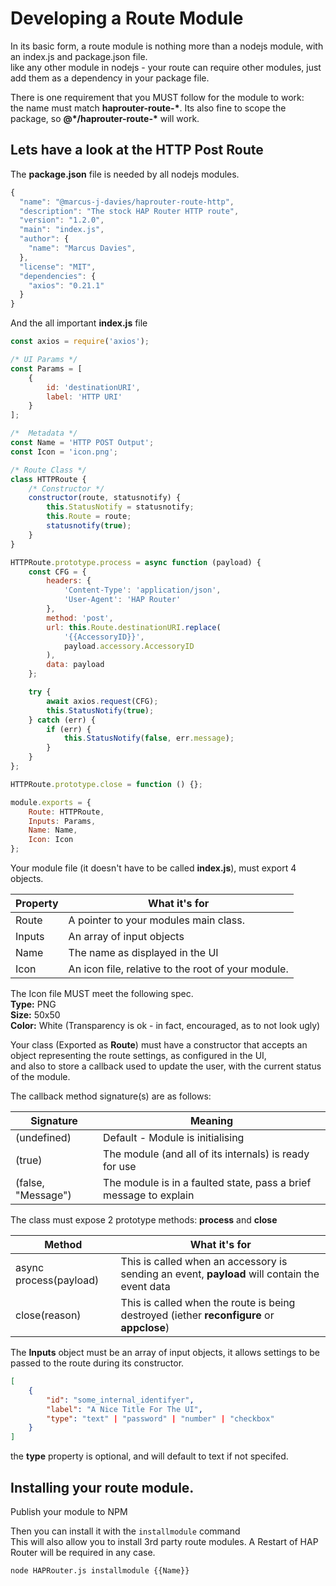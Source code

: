 # Developing a Route Module
In its basic form, a route module is nothing more than a nodejs module, with an index.js and package.json file.  
like any other module in nodejs - your route can require other modules, just add them as a dependency in your package file.

There is one requirement that you MUST follow for the module to work:  
the name must match **haprouter-route-\***. Its also fine to scope the package, so **@*/haprouter-route-\*** will work.

## Lets have a look at the HTTP Post Route
The **package.json** file is needed by all nodejs modules.  

```javascript
{
  "name": "@marcus-j-davies/haprouter-route-http",
  "description": "The stock HAP Router HTTP route",
  "version": "1.2.0",
  "main": "index.js",
  "author": {
    "name": "Marcus Davies",
  },
  "license": "MIT",
  "dependencies": {
    "axios": "0.21.1"
  }
}

```

And the all important **index.js** file  

```javascript
const axios = require('axios');

/* UI Params */
const Params = [
	{
		id: 'destinationURI',
		label: 'HTTP URI'
	}
];

/*  Metadata */
const Name = 'HTTP POST Output';
const Icon = 'icon.png';

/* Route Class */
class HTTPRoute {
	/* Constructor */
	constructor(route, statusnotify) {
		this.StatusNotify = statusnotify;
		this.Route = route;
		statusnotify(true);
	}
}

HTTPRoute.prototype.process = async function (payload) {
	const CFG = {
		headers: {
			'Content-Type': 'application/json',
			'User-Agent': 'HAP Router'
		},
		method: 'post',
		url: this.Route.destinationURI.replace(
			'{{AccessoryID}}',
			payload.accessory.AccessoryID
		),
		data: payload
	};

	try {
		await axios.request(CFG);
		this.StatusNotify(true);
	} catch (err) {
		if (err) {
			this.StatusNotify(false, err.message);
		}
	}
};

HTTPRoute.prototype.close = function () {};

module.exports = {
	Route: HTTPRoute,
	Inputs: Params,
	Name: Name,
	Icon: Icon
};

```

Your module file (it doesn't have to be called **index.js**), must export 4 objects.

| Property  | What it's for                                                                 |
|-----------|-------------------------------------------------------------------------------|
| Route     | A pointer to your modules main class.                                         |
| Inputs    | An array of input objects                                                     |
| Name      | The name as displayed in the UI                                               |
| Icon      | An icon file, relative to the root of your module.                            |

The Icon file MUST meet the following spec.  
**Type:** PNG  
**Size:** 50x50  
**Color:** White (Transparency is ok - in fact, encouraged, as to not look ugly)  

Your class (Exported as **Route**) must have a constructor that accepts an object representing the route settings, as configured in the UI,  
and also to store a callback used to update the user, with the current status of the module.  

The callback method signature(s) are as follows:

| Signature          | Meaning                                                                 |
|--------------------|-------------------------------------------------------------------------|
| (undefined)        | Default - Module is initialising                                        |
| (true)             | The module (and all of its internals) is ready for use                  |
| (false, "Message") | The module is in a faulted state, pass a brief message to explain       |


The class must expose 2 prototype  methods: **process** and **close**

| Method                   | What it's for                                                                                  |
|--------------------------|------------------------------------------------------------------------------------------------|
| async process(payload)   | This is called when an accessory is sending an event, **payload** will contain the event data  |
| close(reason)            | This is called when the route is being destroyed (iether **reconfigure** or **appclose**)      |

The **Inputs** object must be an array of input objects, it allows settings to be passed to the route during its constructor.  

```json
[
    {
        "id": "some_internal_identifyer",
        "label": "A Nice Title For The UI",
        "type": "text" | "password" | "number" | "checkbox"
    }
]
```
the **type** property is optional, and will default to text if not specifed.

## Installing your route module.

Publish your module to NPM

Then you can install it with the ```installmodule``` command  
This will also allow you to install 3rd party route modules. A Restart of HAP Router will be required in any case.

```node HAPRouter.js installmodule {{Name}}```
